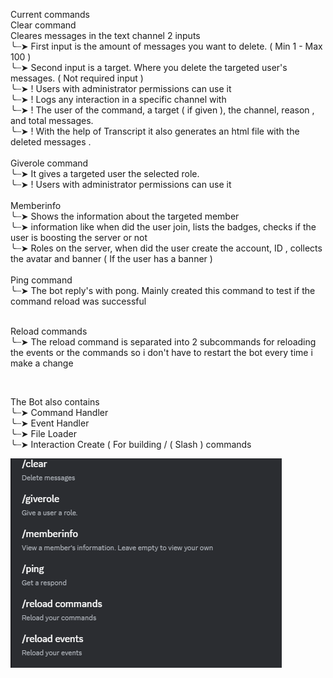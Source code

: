 Current commands<br>
 Clear command <br>
        Cleares messages in the text channel  2 inputs<br>
            ╰┈➤ First input is the amount of messages you want to delete. ( Min 1 - Max 100 ) <br>
                  ╰┈➤ Second input is a target. Where you delete the targeted user's messages. ( Not required input )<br>
                       ╰┈➤ ! Users with administrator permissions can use it  <br>
                         ╰┈➤ ! Logs any interaction  in a specific channel with<br>
                           ╰┈➤ ! The user of the command, a target ( if given ), the channel, reason , and total messages.<br>
                             ╰┈➤ ! With the help of Transcript it also generates an html file with the deleted messages .<br>
 <br>
  Giverole command<br>
    ╰┈➤ It gives a targeted user the selected role.<br>
           ╰┈➤ ! Users with administrator permissions can use it <br>
  <br>
  Memberinfo<br>
     ╰┈➤ Shows the information about the targeted member<br>
        ╰┈➤  information like when did the user join, lists the badges, checks if the user is boosting the server or not<br>
          ╰┈➤  Roles on the server, when did the user create the account, ID , collects the avatar and banner ( If the user has a banner )<br>
          <br>
  Ping command<br>
    ╰┈➤ The bot reply's with pong. Mainly created this command to test if the command reload was successful<br>
  <br>
  
  Reload commands<br>
    ╰┈➤ The reload command is separated into 2 subcommands for reloading the events or the commands so i don't have to restart the bot every time i make a change<br>

<br>

  The Bot also contains <br>
    ╰┈➤ Command Handler<br>
    ╰┈➤ Event Handler<br>
    ╰┈➤ File Loader<br>
    ╰┈➤ Interaction Create ( For building / ( Slash ) commands <br>
    
![](https://github.com/onehellcat/Rupert/blob/master/current_bot_commands.png)
